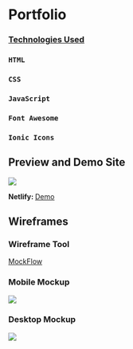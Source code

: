 # Portfolio

### <u>Technologies Used</u>
### `HTML`
### `CSS`
### `JavaScript`
### `Font Awesome`
### `Ionic Icons`

## Preview and Demo Site

<img src="https://i.imgur.com/aKqXnozl.png"/>

<p><strong>Netlify: </strong><a href="https://riverxdiamant-portfolio-v2.netlify.app/">Demo</a></p>

## Wireframes

### Wireframe Tool
<a href="https://www.mockflow.com/">MockFlow</a>

### Mobile Mockup
<img src="https://i.imgur.com/clCRKm7l.png"/>

### Desktop Mockup
<img src="https://i.imgur.com/FIY4jP1l.png"/>


